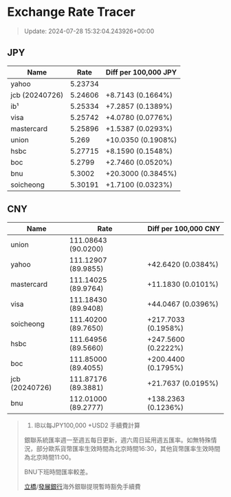 # Exchange Rate Tracer

> Update: 2024-07-28 15:32:04.243926+00:00

## JPY

| Name           |    Rate | Diff per 100,000 JPY   |
|----------------|---------|------------------------|
| yahoo          | 5.23734 |                        |
| jcb (20240726) | 5.24606 | +8.7143 (0.1664%)      |
| ib¹            | 5.25334 | +7.2857 (0.1389%)      |
| visa           | 5.25742 | +4.0780 (0.0776%)      |
| mastercard     | 5.25896 | +1.5387 (0.0293%)      |
| union          | 5.269   | +10.0350 (0.1908%)     |
| hsbc           | 5.27715 | +8.1590 (0.1548%)      |
| boc            | 5.2799  | +2.7460 (0.0520%)      |
| bnu            | 5.3002  | +20.3000 (0.3845%)     |
| soicheong      | 5.30191 | +1.7100 (0.0323%)      |

## CNY

| Name           | Rate                | Diff per 100,000 CNY   |
|----------------|---------------------|------------------------|
| union          | 111.08643	(90.0200) |                        |
| yahoo          | 111.12907	(89.9855) | +42.6420 (0.0384%)     |
| mastercard     | 111.14025	(89.9764) | +11.1830 (0.0101%)     |
| visa           | 111.18430	(89.9408) | +44.0467 (0.0396%)     |
| soicheong      | 111.40200	(89.7650) | +217.7033 (0.1958%)    |
| hsbc           | 111.64956	(89.5660) | +247.5600 (0.2222%)    |
| boc            | 111.85000	(89.4055) | +200.4400 (0.1795%)    |
| jcb (20240726) | 111.87176	(89.3881) | +21.7637 (0.0195%)     |
| bnu            | 112.01000	(89.2777) | +138.2363 (0.1236%)    |


> 1. IB以每JPY100,000 +USD2 手續費計算
>
> 銀聯系統匯率週一至週五每日更新，週六周日延用週五匯率。如無特殊情況，部分歐系貨幣匯率生效時間為北京時間16:30，其他貨幣匯率生效時間為北京時間11:00。
>
> BNU下班時間匯率較差。
>
> [立橋](https://www.wlbank.com.mo/uploads/ueditor/file/20181211/1544536513900230.pdf)/[發展銀行](https://www.mdb.com.mo/Service_Charges_20230728.pdf)海外銀聯提現暫時豁免手續費

